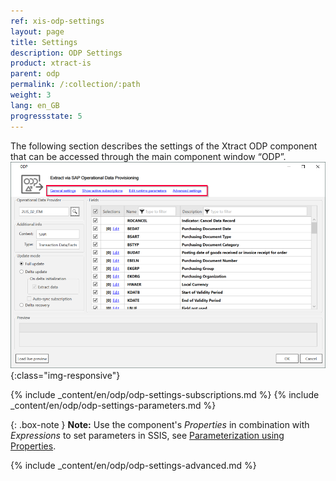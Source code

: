 ```yaml
---
ref: xis-odp-settings
layout: page
title: Settings
description: ODP Settings
product: xtract-is
parent: odp
permalink: /:collection/:path
weight: 3
lang: en_GB
progressstate: 5
---
```


The following section describes the settings of the Xtract ODP component that can be accessed through the main component window “ODP”.
![ODP Component](/img/content/odp/odp-settings.png){:class="img-responsive"}

{% include _content/en/odp/odp-settings-subscriptions.md %}
{% include _content/en/odp/odp-settings-parameters.md %}

{: .box-note }
**Note:** Use the component's *Properties* in combination with *Expressions* to set parameters in SSIS, see [Parameterization using Properties](./odp-parametrization). 

{% include _content/en/odp/odp-settings-advanced.md %}
